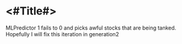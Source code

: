 #  <#Title#>

MLPredictor 1 fails to 0 and picks awful stocks that are being tanked. Hopefully I will fix this iteration
in generation2
